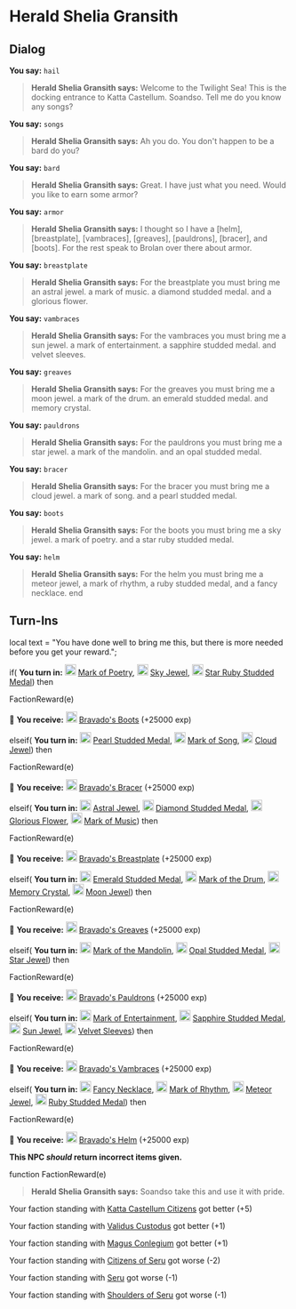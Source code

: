 # Herald Shelia Gransith
## Dialog

**You say:** `hail`



>**Herald Shelia Gransith says:** Welcome to the Twilight Sea!  This is the docking entrance to Katta Castellum. Soandso. Tell me do you know any songs?

**You say:** `songs`



>**Herald Shelia Gransith says:** Ah you do. You don't happen to be a bard do you?

**You say:** `bard`



>**Herald Shelia Gransith says:** Great. I have just what you need. Would you like to earn some armor?

**You say:** `armor`



>**Herald Shelia Gransith says:** I thought so I have a [helm], [breastplate], [vambraces], [greaves], [pauldrons], [bracer], and [boots]. For the rest speak to Brolan over there about armor.

**You say:** `breastplate`



>**Herald Shelia Gransith says:** For the breastplate you must bring me an astral jewel. a mark of music. a diamond studded medal. and a glorious flower.

**You say:** `vambraces`



>**Herald Shelia Gransith says:** For the vambraces you must bring me a sun jewel. a mark of entertainment. a sapphire studded medal. and velvet sleeves.

**You say:** `greaves`



>**Herald Shelia Gransith says:** For the greaves you must bring me a moon jewel. a mark of the drum. an emerald studded medal. and memory crystal.

**You say:** `pauldrons`



>**Herald Shelia Gransith says:** For the pauldrons you must bring me a star jewel. a mark of the mandolin. and an opal studded medal.

**You say:** `bracer`



>**Herald Shelia Gransith says:** For the bracer you must bring me a cloud jewel. a mark of song. and a pearl studded medal.

**You say:** `boots`



>**Herald Shelia Gransith says:** For the boots you must bring me a sky jewel. a mark of poetry. and a star ruby studded medal.

**You say:** `helm`



>**Herald Shelia Gransith says:** For the helm you must bring me a meteor jewel, a mark of rhythm, a ruby studded medal, and a fancy necklace.
end

## Turn-Ins



local text = "You have done well to bring me this, but there is more needed before you get your reward.";



if( **You turn in:** <img style="background:url(/static/icons/blank_slot.gif);width:20px;height:20px;" src="/static/icons/item_967.png" alt="" /> <a
                                href="/item/5347" data-url="5347" class="tooltip-link link">Mark of Poetry</a>, <img style="background:url(/static/icons/blank_slot.gif);width:20px;height:20px;" src="/static/icons/item_968.png" alt="" /> <a
                                href="/item/4492" data-url="4492" class="tooltip-link link">Sky Jewel</a>, <img style="background:url(/static/icons/blank_slot.gif);width:20px;height:20px;" src="/static/icons/item_1002.png" alt="" /> <a
                                href="/item/5348" data-url="5348" class="tooltip-link link">Star Ruby Studded Medal</a>) then


FactionReward(e)


 &#127873; **You receive:**  <img style="background:url(/static/icons/blank_slot.gif);width:20px;height:20px;" src="/static/icons/item_545.png" alt="" /> <a
                                href="/item/3909" data-url="3909" class="tooltip-link link">Bravado's Boots</a> (+25000 exp)

 

elseif( **You turn in:** <img style="background:url(/static/icons/blank_slot.gif);width:20px;height:20px;" src="/static/icons/item_1002.png" alt="" /> <a
                                href="/item/5346" data-url="5346" class="tooltip-link link">Pearl Studded Medal</a>, <img style="background:url(/static/icons/blank_slot.gif);width:20px;height:20px;" src="/static/icons/item_967.png" alt="" /> <a
                                href="/item/5345" data-url="5345" class="tooltip-link link">Mark of Song</a>, <img style="background:url(/static/icons/blank_slot.gif);width:20px;height:20px;" src="/static/icons/item_968.png" alt="" /> <a
                                href="/item/4491" data-url="4491" class="tooltip-link link">Cloud Jewel</a>) then


FactionReward(e)


 &#127873; **You receive:**  <img style="background:url(/static/icons/blank_slot.gif);width:20px;height:20px;" src="/static/icons/item_671.png" alt="" /> <a
                                href="/item/3908" data-url="3908" class="tooltip-link link">Bravado's Bracer</a> (+25000 exp)

 

elseif( **You turn in:** <img style="background:url(/static/icons/blank_slot.gif);width:20px;height:20px;" src="/static/icons/item_968.png" alt="" /> <a
                                href="/item/4494" data-url="4494" class="tooltip-link link">Astral Jewel</a>, <img style="background:url(/static/icons/blank_slot.gif);width:20px;height:20px;" src="/static/icons/item_1002.png" alt="" /> <a
                                href="/item/5335" data-url="5335" class="tooltip-link link">Diamond Studded Medal</a>, <img style="background:url(/static/icons/blank_slot.gif);width:20px;height:20px;" src="/static/icons/item_721.png" alt="" /> <a
                                href="/item/5336" data-url="5336" class="tooltip-link link">Glorious Flower</a>, <img style="background:url(/static/icons/blank_slot.gif);width:20px;height:20px;" src="/static/icons/item_967.png" alt="" /> <a
                                href="/item/5334" data-url="5334" class="tooltip-link link">Mark of Music</a>) then


FactionReward(e)


 &#127873; **You receive:**  <img style="background:url(/static/icons/blank_slot.gif);width:20px;height:20px;" src="/static/icons/item_624.png" alt="" /> <a
                                href="/item/3898" data-url="3898" class="tooltip-link link">Bravado's Breastplate</a> (+25000 exp)

 

elseif( **You turn in:** <img style="background:url(/static/icons/blank_slot.gif);width:20px;height:20px;" src="/static/icons/item_1002.png" alt="" /> <a
                                href="/item/5341" data-url="5341" class="tooltip-link link">Emerald Studded Medal</a>, <img style="background:url(/static/icons/blank_slot.gif);width:20px;height:20px;" src="/static/icons/item_967.png" alt="" /> <a
                                href="/item/5340" data-url="5340" class="tooltip-link link">Mark of the Drum</a>, <img style="background:url(/static/icons/blank_slot.gif);width:20px;height:20px;" src="/static/icons/item_507.png" alt="" /> <a
                                href="/item/5342" data-url="5342" class="tooltip-link link">Memory Crystal</a>, <img style="background:url(/static/icons/blank_slot.gif);width:20px;height:20px;" src="/static/icons/item_968.png" alt="" /> <a
                                href="/item/4489" data-url="4489" class="tooltip-link link">Moon Jewel</a>) then


FactionReward(e)


 &#127873; **You receive:**  <img style="background:url(/static/icons/blank_slot.gif);width:20px;height:20px;" src="/static/icons/item_611.png" alt="" /> <a
                                href="/item/3900" data-url="3900" class="tooltip-link link">Bravado's Greaves</a> (+25000 exp)

 

elseif( **You turn in:** <img style="background:url(/static/icons/blank_slot.gif);width:20px;height:20px;" src="/static/icons/item_967.png" alt="" /> <a
                                href="/item/5343" data-url="5343" class="tooltip-link link">Mark of the Mandolin</a>, <img style="background:url(/static/icons/blank_slot.gif);width:20px;height:20px;" src="/static/icons/item_1002.png" alt="" /> <a
                                href="/item/5344" data-url="5344" class="tooltip-link link">Opal Studded Medal</a>, <img style="background:url(/static/icons/blank_slot.gif);width:20px;height:20px;" src="/static/icons/item_968.png" alt="" /> <a
                                href="/item/4490" data-url="4490" class="tooltip-link link">Star Jewel</a>) then


FactionReward(e)


 &#127873; **You receive:**  <img style="background:url(/static/icons/blank_slot.gif);width:20px;height:20px;" src="/static/icons/item_798.png" alt="" /> <a
                                href="/item/3907" data-url="3907" class="tooltip-link link">Bravado's Pauldrons</a> (+25000 exp)

 

elseif( **You turn in:** <img style="background:url(/static/icons/blank_slot.gif);width:20px;height:20px;" src="/static/icons/item_967.png" alt="" /> <a
                                href="/item/5337" data-url="5337" class="tooltip-link link">Mark of Entertainment</a>, <img style="background:url(/static/icons/blank_slot.gif);width:20px;height:20px;" src="/static/icons/item_1002.png" alt="" /> <a
                                href="/item/5338" data-url="5338" class="tooltip-link link">Sapphire Studded Medal</a>, <img style="background:url(/static/icons/blank_slot.gif);width:20px;height:20px;" src="/static/icons/item_968.png" alt="" /> <a
                                href="/item/4488" data-url="4488" class="tooltip-link link">Sun Jewel</a>, <img style="background:url(/static/icons/blank_slot.gif);width:20px;height:20px;" src="/static/icons/item_669.png" alt="" /> <a
                                href="/item/5339" data-url="5339" class="tooltip-link link">Velvet Sleeves</a>) then


FactionReward(e)


 &#127873; **You receive:**  <img style="background:url(/static/icons/blank_slot.gif);width:20px;height:20px;" src="/static/icons/item_546.png" alt="" /> <a
                                href="/item/3899" data-url="3899" class="tooltip-link link">Bravado's Vambraces</a> (+25000 exp)

 

elseif( **You turn in:** <img style="background:url(/static/icons/blank_slot.gif);width:20px;height:20px;" src="/static/icons/item_851.png" alt="" /> <a
                                href="/item/5330" data-url="5330" class="tooltip-link link">Fancy Necklace</a>, <img style="background:url(/static/icons/blank_slot.gif);width:20px;height:20px;" src="/static/icons/item_967.png" alt="" /> <a
                                href="/item/5328" data-url="5328" class="tooltip-link link">Mark of Rhythm</a>, <img style="background:url(/static/icons/blank_slot.gif);width:20px;height:20px;" src="/static/icons/item_968.png" alt="" /> <a
                                href="/item/4493" data-url="4493" class="tooltip-link link">Meteor Jewel</a>, <img style="background:url(/static/icons/blank_slot.gif);width:20px;height:20px;" src="/static/icons/item_1002.png" alt="" /> <a
                                href="/item/5329" data-url="5329" class="tooltip-link link">Ruby Studded Medal</a>) then


FactionReward(e)


 &#127873; **You receive:**  <img style="background:url(/static/icons/blank_slot.gif);width:20px;height:20px;" src="/static/icons/item_628.png" alt="" /> <a
                                href="/item/3897" data-url="3897" class="tooltip-link link">Bravado's Helm</a> (+25000 exp)

 

**This NPC *should* return incorrect items given.**

function FactionReward(e)

>**Herald Shelia Gransith says:** Soandso take this and use it with pride.

Your faction standing with [Katta Castellum Citizens](/faction/1502) got better (<span class='text-success'>+5</span>)

Your faction standing with [Validus Custodus](/faction/1503) got better (<span class='text-success'>+1</span>)

Your faction standing with [Magus Conlegium](/faction/1504) got better (<span class='text-success'>+1</span>)

Your faction standing with [Citizens of Seru](/faction/1499) got worse (<span class='text-danger'>-2</span>)

Your faction standing with [Seru](/faction/1483) got worse (<span class='text-danger'>-1</span>)

Your faction standing with [Shoulders of Seru](/faction/1487) got worse (<span class='text-danger'>-1</span>)